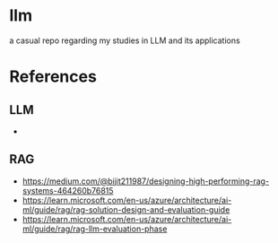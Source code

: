 # llm
a casual repo regarding my studies in LLM and its applications

# References

## LLM
- 

## RAG
- https://medium.com/@bijit211987/designing-high-performing-rag-systems-464260b76815
- https://learn.microsoft.com/en-us/azure/architecture/ai-ml/guide/rag/rag-solution-design-and-evaluation-guide
- https://learn.microsoft.com/en-us/azure/architecture/ai-ml/guide/rag/rag-llm-evaluation-phase
